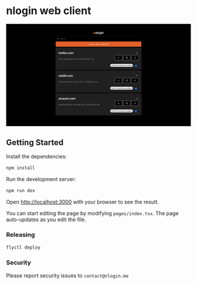 # nlogin web client

![vault screenshot](/public/vault-screenshot.png)

## Getting Started

Install the dependencies:

```bash
npm install
```

Run the development server:

```bash
npm run dev
```

Open [http://localhost:3000](http://localhost:3000) with your browser to see the result.

You can start editing the page by modifying `pages/index.tsx`. The page auto-updates as you edit the file.

### Releasing

```bash
flyctl deploy
```

### Security

Please report security issues to `contact@nlogin.me`
